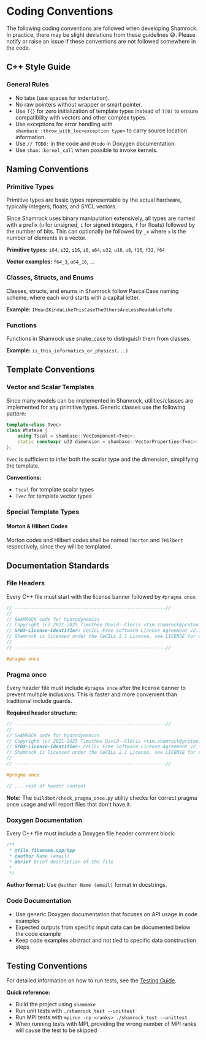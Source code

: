 # Coding Conventions

The following coding conventions are followed when developing Shamrock. In practice, there may be slight deviations from these guidelines 😅. Please notify or raise an issue if these conventions are not followed somewhere in the code.

## C++ Style Guide

### General Rules
- No tabs (use spaces for indentation).
- No raw pointers without wrapper or smart pointer.
- Use `T{}` for zero initialization of template types instead of `T(0)` to ensure compatibility with vectors and other complex types.
- Use exceptions for error handling with `shambase::throw_with_loc<exception type>` to carry source location information.
- Use `// TODO:` in the code and `@todo` in Doxygen documentation.
- Use `sham::kernel_call` when possible to invoke kernels.

## Naming Conventions

### Primitive Types

Primitive types are basic types representable by the actual hardware, typically integers, floats, and SYCL vectors.

Since Shamrock uses binary manipulation extensively, all types are named with a prefix (`u` for unsigned, `i` for signed integers, `f` for floats) followed by the number of bits. This can optionally be followed by `_x` where `x` is the number of elements in a vector.

**Primitive types:** `i64`, `i32`, `i16`, `i8`, `u64`, `u32`, `u16`, `u8`, `f16`, `f32`, `f64`

**Vector examples:** `f64_3`, `u64_16`, ...

### Classes, Structs, and Enums

Classes, structs, and enums in Shamrock follow PascalCase naming scheme, where each word starts with a capital letter.

**Example:** `IMeanIKindaLikeThisCaseTheOthersAreLessReadableToMe`

### Functions

Functions in Shamrock use snake_case to distinguish them from classes.

**Example:** `is_this_informatics_or_physics(...)`

## Template Conventions

### Vector and Scalar Templates

Since many models can be implemented in Shamrock, utilities/classes are implemented for any primitive types. Generic classes use the following pattern:

```c++
template<class Tvec>
class Whateva {
    using Tscal = shambase::VecComponent<Tvec>;
    static constexpr u32 dimension = shambase::VectorProperties<Tvec>::dimension;
};
```

`Tvec` is sufficient to infer both the scalar type and the dimension, simplifying the template.

**Conventions:**
- `Tscal` for template scalar types
- `Tvec` for template vector types

### Special Template Types

#### Morton & Hilbert Codes

Morton codes and Hilbert codes shall be named `Tmorton` and `THilbert` respectively, since they will be templated.

## Documentation Standards

### File Headers

Every C++ file must start with the license banner followed by `#pragma once`:

```c++
// -------------------------------------------------------//
//
// SHAMROCK code for hydrodynamics
// Copyright (c) 2021-2025 Timothée David--Cléris <tim.shamrock@proton.me>
// SPDX-License-Identifier: CeCILL Free Software License Agreement v2.1
// Shamrock is licensed under the CeCILL 2.1 License, see LICENSE for more information
//
// -------------------------------------------------------//

#pragma once
```

### Pragma once

Every header file must include `#pragma once` after the license banner to prevent multiple inclusions. This is faster and more convenient than traditional include guards.

**Required header structure:**
```c++
// -------------------------------------------------------//
//
// SHAMROCK code for hydrodynamics
// Copyright (c) 2021-2025 Timothée David--Cléris <tim.shamrock@proton.me>
// SPDX-License-Identifier: CeCILL Free Software License Agreement v2.1
// Shamrock is licensed under the CeCILL 2.1 License, see LICENSE for more information
//
// -------------------------------------------------------//

#pragma once

// ... rest of header content
```

**Note:** The `buildbot/check_pragma_once.py` utility checks for correct pragma once usage and will report files that don't have it.

### Doxygen Documentation

Every C++ file must include a Doxygen file header comment block:

```c++
/**
 * @file filename.cpp/hpp
 * @author Name (email)
 * @brief Brief description of the file
 *
 */
```

**Author format:** Use `@author Name (email)` format in docstrings.

### Code Documentation

- Use generic Doxygen documentation that focuses on API usage in code examples
- Expected outputs from specific input data can be documented below the code example
- Keep code examples abstract and not tied to specific data construction steps

## Testing Conventions

For detailed information on how to run tests, see the [Testing Guide](../testing.md).

**Quick reference:**
- Build the project using `shammake`
- Run unit tests with `./shamrock_test --unittest`
- Run MPI tests with `mpirun -np <ranks> ./shamrock_test --unittest`
- When running tests with MPI, providing the wrong number of MPI ranks will cause the test to be skipped
